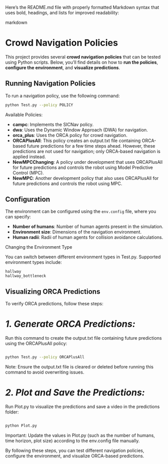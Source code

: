 Here’s the README.md file with properly formatted Markdown syntax that uses bold, headings, and lists for improved readability:

markdown

# **Crowd Navigation Policies**

This project provides several **crowd navigation policies** that can be tested using Python scripts. Below, you’ll find details on how to **run the policies**, **configure the environment**, and **visualize predictions**.

## **Running Navigation Policies**

To run a navigation policy, use the following command:

```bash
python Test.py --policy POLICY
```
Available Policies:

- **campc**: Implements the SICNav policy.
- **dwa**: Uses the Dynamic Window Approach (DWA) for navigation.
- **orca_plus**: Uses the ORCA policy for crowd navigation.
- **ORCAPlusAll**: This policy creates an output.txt file containing ORCA-based future predictions for a few time steps ahead. However, these predictions are not used for navigation; only ORCA-based navigation is applied instead.
- **NewMPCChanging**: A policy under development that uses ORCAPlusAll for future predictions and controls the robot using Model Predictive Control (MPC).
- **NewMPC**: Another development policy that also uses ORCAPlusAll for future predictions and controls the robot using MPC.

## **Configuration**

The environment can be configured using the `env.config` file, where you can specify:

- **Number of humans**: Number of human agents present in the simulation.
- **Environment size**: Dimensions of the navigation environment.
- **Human radii**: Radii of human agents for collision avoidance calculations.

Changing the Environment Type

You can switch between different environment types in Test.py. Supported environment types include:

    hallway
    hallway_bottleneck


## **Visualizing ORCA Predictions**

To verify ORCA predictions, follow these steps:
# *1. Generate ORCA Predictions:*

Run this command to create the output.txt file containing future predictions using the ORCAPlusAll policy:

```bash

python Test.py --policy ORCAPlusAll
```
Note: Ensure the output.txt file is cleared or deleted before running this command to avoid overwriting issues.

# *2. Plot and Save the Predictions:*

Run Plot.py to visualize the predictions and save a video in the predictions folder:

```bash

python Plot.py
```
Important: Update the values in Plot.py (such as the number of humans, time horizon, plot size) according to the env.config file manually.

By following these steps, you can test different navigation policies, configure the environment, and visualize ORCA-based predictions.
